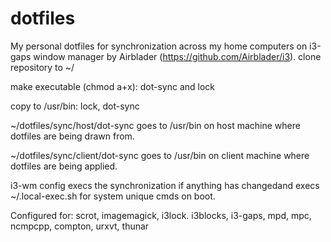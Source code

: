 # dotfiles
My personal dotfiles for synchronization across my home computers on i3-gaps window manager by Airblader (https://github.com/Airblader/i3). clone repository to ~/

make executable (chmod a+x): dot-sync and lock

copy to /usr/bin: lock, dot-sync

~/dotfiles/sync/host/dot-sync goes to /usr/bin on host machine where dotfiles are being drawn from.

~/dotfiles/sync/client/dot-sync goes to /usr/bin on client machine where dotfiles are being applied.

i3-wm config execs the synchronization if anything has changedand execs ~/.local-exec.sh for system unique cmds on boot.

Configured for: scrot, imagemagick, i3lock. i3blocks, i3-gaps, mpd, mpc, ncmpcpp, compton, urxvt, thunar